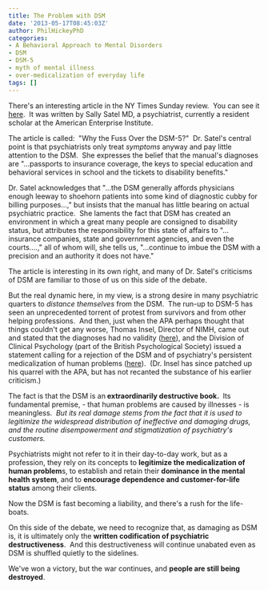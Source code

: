 ```yaml
---
title: The Problem with DSM
date: '2013-05-17T08:45:03Z'
author: PhilHickeyPhD
categories:
- A Behavioral Approach to Mental Disorders
- DSM
- DSM-5
- myth of mental illness
- over-medicalization of everyday life
tags: []
---
```


There's an interesting article in the NY Times Sunday review.  You can see it <a href="http://www.nytimes.com/2013/05/12/opinion/sunday/why-the-fuss-over-the-dsm-5.html?_r=1&amp;">here</a>.  It was written by Sally Satel MD, a psychiatrist, currently a resident scholar at the American Enterprise Institute.

The article is called:  "Why the Fuss Over the DSM-5?"  Dr. Satel's central point is that psychiatrists only treat <i>symptoms</i> anyway and pay little attention to the DSM.  She expresses the belief that the manual's diagnoses are "…passports to insurance coverage, the keys to special education and behavioral services in school and the tickets to disability benefits."

Dr. Satel acknowledges that "…the DSM generally affords physicians enough leeway to shoehorn patients into some kind of diagnostic cubby for billing purposes…," but insists that the manual has little bearing on actual psychiatric practice.  She laments the fact that DSM has created an environment in which a great many people are consigned to disability status, but attributes the responsibility for this state of affairs to "…insurance companies, state and government agencies, and even the courts….," all of whom will, she tells us, "…continue to imbue the DSM with a precision and an authority it does not have."

The article is interesting in its own right, and many of Dr. Satel's criticisms of DSM are familiar to those of us on this side of the debate.

But the real dynamic here, in my view, is a strong desire in many psychiatric quarters to <i>distance themselves</i> from the DSM.  The run-up to DSM-5 has seen an unprecedented torrent of protest from survivors and from other helping professions.  And then, just when the APA perhaps thought that things couldn't get any worse, Thomas Insel, Director of NIMH, came out and stated that the diagnoses had no validity (<a href="http://www.nimh.nih.gov/about/director/2013/transforming-diagnosis.shtml">here</a>), and the Division of Clinical Psychology (part of the British Psychological Society) issued a statement calling for a rejection of the DSM and of psychiatry's persistent medicalization of human problems (<a href="http://www.madinamerica.com/wp-content/uploads/2013/05/DCP-Position-Statement-on-Classification.pdf">here</a>).  (Dr. Insel has since patched up his quarrel with the APA, but has not recanted the substance of his earlier criticism.)

The fact is that the DSM is an<strong> extraordinarily destructive book. </strong> Its fundamental premise, - that human problems are caused by illnesses - is meaningless.  <i>But its real damage stems from the fact that it is used to legitimize the widespread distribution of ineffective and damaging drugs, and the routine disempowerment and stigmatization of psychiatry's customers.</i>

Psychiatrists might not refer to it in their day-to-day work, but as a profession, they rely on its concepts to <strong>legitimize the medicalization of human problem</strong>s, to establish and retain their <strong>dominance in the mental health system</strong>, and to <strong>encourage dependence and customer-for-life status</strong> among their clients.

Now the DSM is fast becoming a liability, and there's a rush for the life-boats.

On this side of the debate, we need to recognize that, as damaging as DSM is, it is ultimately only the <strong>written codification of psychiatric destructiveness</strong>.  And this destructiveness will continue unabated even as DSM is shuffled quietly to the sidelines.

We've won a victory, but the war continues, and <strong>people are still being destroyed</strong>.